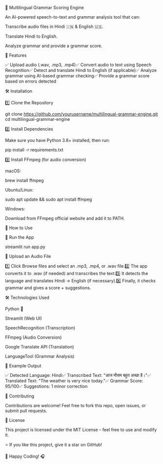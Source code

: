 🎤 Multilingual Grammar Scoring Engine

An AI-powered speech-to-text and grammar analysis tool that can:

Transcribe audio files in Hindi 🇮🇳 & English 🇺🇸.

Translate Hindi to English.

Analyze grammar and provide a grammar score.

🚀 Features

✅ Upload audio (.wav, .mp3, .mp4)✅ Convert audio to text using Speech Recognition✅ Detect and translate Hindi to English (if applicable)✅ Analyze grammar using AI-based grammar checking✅ Provide a grammar score based on errors detected

🛠️ Installation

1️⃣ Clone the Repository

git clone https://github.com/yourusername/multilingual-grammar-engine.git
cd multilingual-grammar-engine

2️⃣ Install Dependencies

Make sure you have Python 3.8+ installed, then run:

pip install -r requirements.txt

3️⃣ Install FFmpeg (for audio conversion)

macOS:

brew install ffmpeg

Ubuntu/Linux:

sudo apt update && sudo apt install ffmpeg

Windows:

Download from FFmpeg official website and add it to PATH.

🎯 How to Use

🔹 Run the App

streamlit run app.py

🔹 Upload an Audio File

1️⃣ Click Browse files and select an .mp3, .mp4, or .wav file.2️⃣ The app converts it to .wav (if needed) and transcribes the text.3️⃣ It detects the language and translates Hindi → English (if necessary).4️⃣ Finally, it checks grammar and gives a score + suggestions.

🛠 Technologies Used

Python 🐍

Streamlit (Web UI)

SpeechRecognition (Transcription)

FFmpeg (Audio Conversion)

Google Translate API (Translation)

LanguageTool (Grammar Analysis)

📝 Example Output

✅ Detected Language: Hindi✅ Transcribed Text: "आज मौसम बहुत अच्छा है।"✅ Translated Text: "The weather is very nice today."✅ Grammar Score: 95/100✅ Suggestions: 1 minor correction

🤝 Contributing

Contributions are welcome! Feel free to fork this repo, open issues, or submit pull requests.

📜 License

This project is licensed under the MIT License – feel free to use and modify it.

⭐ If you like this project, give it a star on GitHub!

🚀 Happy Coding! 🎧

